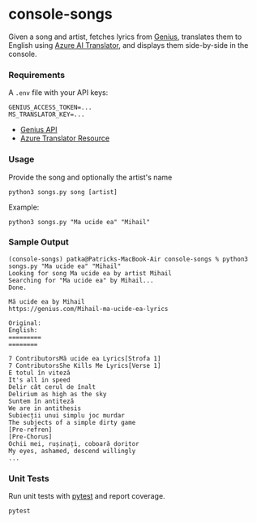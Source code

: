# console-songs

Given a song and artist, fetches lyrics from [Genius](https://genius.com), translates them to English using [Azure AI Translator](https://learn.microsoft.com/en-us/azure/ai-services/translator/), and displays them side-by-side in the console.

### Requirements
A `.env` file with your API keys:
```
GENIUS_ACCESS_TOKEN=...
MS_TRANSLATOR_KEY=...
```
- [Genius API](https://docs.genius.com)
- [Azure Translator Resource](https://learn.microsoft.com/en-us/azure/ai-services/translator/create-translator-resource)

### Usage

Provide the song and optionally the artist's name
```
python3 songs.py song [artist]
```

Example:
```
python3 songs.py "Ma ucide ea" "Mihail"
```

### Sample Output
```
(console-songs) patka@Patricks-MacBook-Air console-songs % python3 songs.py "Ma ucide ea" "Mihail"
Looking for song Ma ucide ea by artist Mihail
Searching for "Ma ucide ea" by Mihail...
Done.

Mă ucide ea by Mihail
https://genius.com/Mihail-ma-ucide-ea-lyrics

Original:                                                                         English:
=========                                                                         ========

7 ContributorsMă ucide ea Lyrics[Strofa 1]                                        7 ContributorsShe Kills Me Lyrics[Verse 1]
E totul în viteză                                                                 It's all in speed
Delir cât cerul de înalt                                                          Delirium as high as the sky
Suntem în antiteză                                                                We are in antithesis
Subiecții unui simplu joc murdar                                                  The subjects of a simple dirty game
[Pre-refren]                                                                      [Pre-Chorus]
Ochii mei, rușinați, coboară doritor                                              My eyes, ashamed, descend willingly
...
```

### Unit Tests

Run unit tests with [pytest](https://docs.pytest.org/en/stable/) and report coverage.
```
pytest
```
